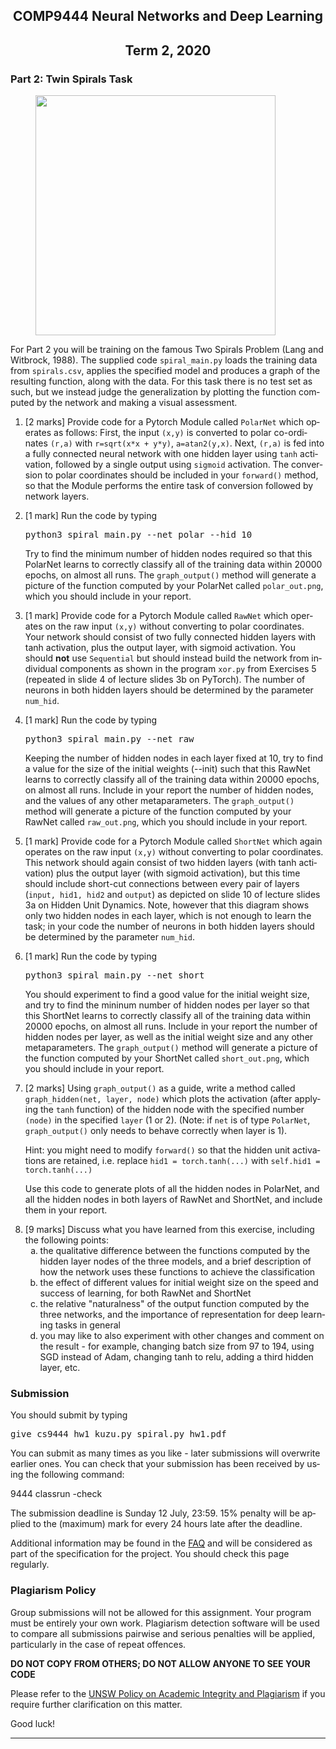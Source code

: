 
<!DOCTYPE HTML PUBLIC "-//IETF//DTD HTML 2.0//EN">
<HTML>
<HEAD>
<TITLE>COMP9444 Project 1</TITLE>
</HEAD>
<BODY LANG="EN">
<h2 align=center>COMP9444 Neural Networks and Deep Learning</h2>
<h2 align=center>Term 2, 2020</h2>
<h3 id="marking-scheme">Part 2: Twin Spirals Task</h3>
<figure>
<img src="spirals.jpg" height="384">
</figure>
<p>
For Part 2 you will be training on the famous
Two Spirals Problem (Lang and Witbrock, 1988).
The supplied code
<code>spiral_main.py</code>
loads the training data from
<code>spirals.csv</code>,
applies the specified model and produces a graph of the resulting function,
along with the data.
For this task there is no test set as such,
but we instead judge the generalization
by plotting the function computed by the network
and making a visual assessment.
<ol>
<li> [2 marks]
Provide code for a Pytorch Module called
<code>PolarNet</code>
which operates as follows:
First, the input <code>(x,y)</code> is converted
to polar co-ordinates <code>(r,a)</code> with
<code>r=sqrt(x*x + y*y)</code>, <code>a=atan2(y,x)</code>.
Next, <code>(r,a)</code> is fed into a 
fully connected neural network with one hidden layer using <code>tanh</code>
activation, followed by a single output using <code>sigmoid</code>
activation. The conversion to polar coordinates should be
included in your <code>forward()</code> method, so that the
Module performs the entire task of conversion followed by
network layers.
<p>
<li> [1 mark]
Run the code by typing
<pre>
python3 spiral_main.py --net polar --hid 10
</pre>
Try to find the minimum number of hidden nodes required
so that this PolarNet
learns to correctly classify all of the training data
within 20000 epochs, on almost all runs.
The <code>graph_output()</code> method will generate a picture of the function
computed by your PolarNet called <code>polar_out.png</code>,
which you should include in your report.
<p>
<li> [1 mark]
Provide code for a Pytorch Module called
<code>RawNet</code>
which operates on the raw input <code>(x,y)</code>
without converting to polar coordinates.
Your network should consist of two fully connected hidden layers
with tanh activation, plus the output layer, with sigmoid activation.
You should <b>not</b> use <code>Sequential</code> but should instead
build the network from individual components as shown
in the program <code>xor.py</code> from Exercises 5
(repeated in slide 4 of lecture slides 3b on PyTorch).
The number of neurons in both
hidden layers should be determined by the parameter <code>num_hid</code>.
<p>
<li> [1 mark]
Run the code by typing
<pre>
python3 spiral_main.py --net raw
</pre>
Keeping the number of hidden nodes in each layer fixed at 10,
try to find a value for the size of the initial weights (--init)
such that this RawNet learns to correctly classify all of the training data
within 20000 epochs, on almost all runs.
Include in your report the number of hidden nodes,
and the values of any other metaparameters.
The <code>graph_output()</code> method will generate a picture of the function
computed by your RawNet called <code>raw_out.png</code>,
which you should include in your report.
<p>
<li> [1 mark]
Provide code for a Pytorch Module called
<code>ShortNet</code>
which again operates on the raw input <code>(x,y)</code>
without converting to polar coordinates.
This network should again consist of two hidden layers (with tanh activation)
plus the output layer (with sigmoid activation),
but this time should include short-cut connections
between every pair of layers (<code>input, hid1, hid2</code> and <code>output</code>)
as depicted on slide 10 of lecture slides 3a on Hidden Unit Dynamics.
Note, however that this diagram shows only two hidden nodes in each
layer, which is not enough to learn the task;
in your code the number of neurons in both
hidden layers should be determined by the parameter <code>num_hid</code>.
<p>
<li> [1 mark]
Run the code by typing
<pre>
python3 spiral_main.py --net short
</pre>
You should experiment to find a good value for the initial weight size,
and try to find the mininum number of hidden nodes per layer
so that this ShortNet
learns to correctly classify all of the training data
within 20000 epochs, on almost all runs.
Include in your report the number of hidden nodes per layer,
as well as the initial weight size and any other metaparameters.
The <code>graph_output()</code> method will generate a picture of the function
computed by your ShortNet called <code>short_out.png</code>,
which you should include in your report.
<p>
<li> [2 marks]
Using <code>graph_output()</code> as a guide, write a method called
<code>graph_hidden(net, layer, node)</code>
which plots the activation
(after applying the <code>tanh</code> function) of
the hidden node with the specified number <code>(node)</code>
in the specified <code>layer</code> (1 or 2).
(Note: if <code>net</code> is of type <code>PolarNet</code>,
<code>graph_output()</code> only needs to behave correctly when layer is 1).
<p>
Hint: you might need to modify <code>forward()</code>
so that the hidden unit activations are retained, i.e.
replace <code>hid1 = torch.tanh(...)</code> with
<code>self.hid1 = torch.tanh(...)</code>
<p>
Use this code to generate plots of all the hidden nodes
in PolarNet, and all the hidden nodes in both layers of
RawNet and ShortNet,
and include them in your report.
<p>
<li> [9 marks]
Discuss what you have learned from this exercise,
including the following points:
<ol type="a">
<li> the qualitative difference between the functions
computed by the hidden layer nodes of
the three models, and a brief description of how
the network uses these functions to achieve the classification
<li> the effect of different values for initial weight size
on the speed and success of learning, for both RawNet and ShortNet
<li> the relative "naturalness" of the output function computed
by the three networks, and the importance of representation
for deep learning tasks in general
<li> you may like to also experiment with other changes
and comment on the result - for example,
changing batch size from 97 to 194,
using SGD instead of Adam,  
changing tanh to relu, adding a third hidden layer, etc.
</ol>

</ol>

<h3 id="submission">Submission</h3>
<p>You should submit by typing</p>
<pre>
give cs9444 hw1 kuzu.py spiral.py hw1.pdf
</pre>
<p>You can submit as many times as you like - later submissions will overwrite earlier ones. You can check that your submission has been received by using the following command:</p>
<p>9444 classrun -check</p>
<p>The submission deadline is Sunday 12 July, 23:59. 15% penalty will be applied to the (maximum) mark for every 24 hours late after the deadline.</p>
<p>Additional information may be found in the <a href=./faq.shtml>FAQ</a> and will be considered as part of the specification for the project. You should check this page regularly.</p>

<h3 id="plagiarism-policy">Plagiarism Policy</h3>
<p>Group submissions will not be allowed for this assignment. Your program must be entirely your own work. Plagiarism detection software will be used to compare all submissions pairwise and serious penalties will be applied, particularly in the case of repeat offences.</p>
<p>
<b>DO NOT COPY FROM OTHERS; DO NOT ALLOW ANYONE TO SEE YOUR CODE</b>
<p>
Please refer to the
<a href="https://student.unsw.edu.au/plagiarism">UNSW Policy on Academic Integrity and Plagiarism</a>
if you require further clarification on this matter.
<P>
<P>
Good luck!
<br>
<HR>
</BODY>
</HTML>
